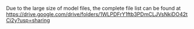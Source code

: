 Due to the large size of model files, the complete file list can be found at https://drive.google.com/drive/folders/1WLPDFrY1ftb3PDmCLJVsNkiDO42tCi2y?usp=sharing
